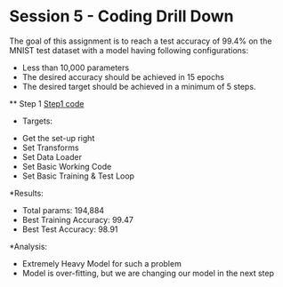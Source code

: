 # Session 5 - Coding Drill Down

The goal of this assignment is to reach a test accuracy of 99.4% on the MNIST test dataset with a model having following configurations:

- Less than 10,000 parameters
- The desired accuracy should be achieved in 15 epochs
- The desired target should be achieved in a minimum of 5 steps.

** Step 1
[Step1 code](https://github.com/Noopuragr/EVA4/blob/master/S5/Step1/Step_1.ipynb)
* Targets:

- Get the set-up right
- Set Transforms
- Set Data Loader
- Set Basic Working Code
- Set Basic Training & Test Loop

*Results:
- Total params: 194,884
- Best Training Accuracy: 99.47
- Best Test Accuracy: 98.91

*Analysis:
- Extremely Heavy Model for such a problem
- Model is over-fitting, but we are changing our model in the next step
